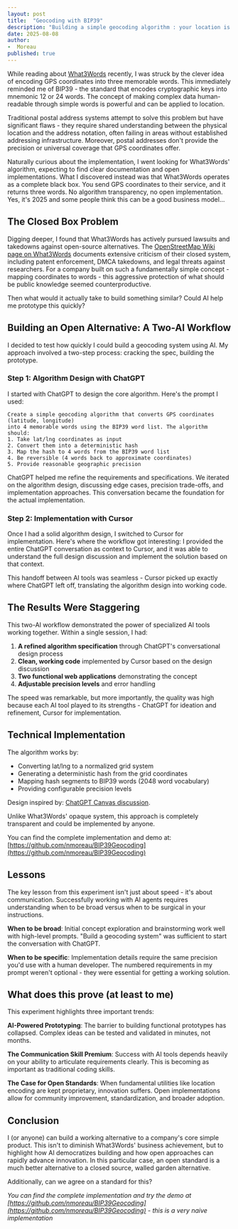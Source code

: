 ```yaml
---
layout: post
title:  "Geocoding with BIP39"
description: "Building a simple geocoding algorithm : your location is encoded in 4 words"
date: 2025-08-08
author: 
-  Moreau
published: true  
---
```

While reading about [What3Words](https://what3words.com) recently, I was struck by the clever idea of encoding GPS coordinates into three memorable words. This immediately reminded me of BIP39 - the standard that encodes cryptographic keys into mnemonic 12 or 24 words. The concept of making complex data human-readable through simple words is powerful and can be applied to location.

Traditional postal address systems attempt to solve this problem but have significant flaws - they require shared understanding between the physical location and the address notation, often failing in areas without established addressing infrastructure. Moreover, postal addresses don't provide the precision or universal coverage that GPS coordinates offer.

Naturally curious about the implementation, I went looking for What3Words' algorithm, expecting to find clear documentation and open implementations. What I discovered instead was that What3Words operates as a complete black box. You send GPS coordinates to their service, and it returns three words. No algorithm transparency, no open implementation. Yes, it's 2025 and some people think this can be a good business model...

## The Closed Box Problem

Digging deeper, I found that What3Words has actively pursued lawsuits and takedowns against open-source alternatives. The [OpenStreetMap Wiki page on What3Words](https://wiki.openstreetmap.org/wiki/What3words) documents extensive criticism of their closed system, including patent enforcement, DMCA takedowns, and legal threats against researchers. For a company built on such a fundamentally simple concept - mapping coordinates to words - this aggressive protection of what should be public knowledge seemed counterproductive.

Then what would it actually take to build something similar? Could AI help me prototype this quickly?

## Building an Open Alternative: A Two-AI Workflow

I decided to test how quickly I could build a geocoding system using AI. My approach involved a two-step process: cracking the spec, building the prototype.

### Step 1: Algorithm Design with ChatGPT

I started with ChatGPT to design the core algorithm. Here's the prompt I used:

```
Create a simple geocoding algorithm that converts GPS coordinates (latitude, longitude) 
into 4 memorable words using the BIP39 word list. The algorithm should:
1. Take lat/lng coordinates as input
2. Convert them into a deterministic hash
3. Map the hash to 4 words from the BIP39 word list
4. Be reversible (4 words back to approximate coordinates)
5. Provide reasonable geographic precision
```

ChatGPT helped me refine the requirements and specifications. We iterated on the algorithm design, discussing edge cases, precision trade-offs, and implementation approaches. This conversation became the foundation for the actual implementation.

### Step 2: Implementation with Cursor

Once I had a solid algorithm design, I switched to Cursor for implementation. Here's where the workflow got interesting: I provided the entire ChatGPT conversation as context to Cursor, and it was able to understand the full design discussion and implement the solution based on that context.

This handoff between AI tools was seamless - Cursor picked up exactly where ChatGPT left off, translating the algorithm design into working code.

## The Results Were Staggering

This two-AI workflow demonstrated the power of specialized AI tools working together. Within a single session, I had:

1. **A refined algorithm specification** through ChatGPT's conversational design process
2. **Clean, working code** implemented by Cursor based on the design discussion
3. **Two functional web applications** demonstrating the concept
4. **Adjustable precision levels** and error handling

The speed was remarkable, but more importantly, the quality was high because each AI tool played to its strengths - ChatGPT for ideation and refinement, Cursor for implementation.

## Technical Implementation

The algorithm works by:
- Converting lat/lng to a normalized grid system
- Generating a deterministic hash from the grid coordinates
- Mapping hash segments to BIP39 words (2048 word vocabulary)
- Providing configurable precision levels

Design inspired by: [ChatGPT Canvas discussion](https://chatgpt.com/canvas/shared/689650f10ac88191a6837e29632502dc).


Unlike What3Words' opaque system, this approach is completely transparent and could be implemented by anyone.

You can find the complete implementation and demo at: [https://github.com/nmoreau/BIP39Geocoding](https://github.com/nmoreau/BIP39Geocoding)

## Lessons

The key lesson from this experiment isn't just about speed - it's about communication. Successfully working with AI agents requires understanding when to be broad versus when to be surgical in your instructions.

**When to be broad**: Initial concept exploration and brainstorming work well with high-level prompts. "Build a geocoding system" was sufficient to start the conversation with ChatGPT.

**When to be specific**: Implementation details require the same precision you'd use with a human developer. The numbered requirements in my prompt weren't optional - they were essential for getting a working solution.


## What does this prove (at least to me)

This experiment highlights three important trends:

**AI-Powered Prototyping**: The barrier to building functional prototypes has collapsed. Complex ideas can be tested and validated in minutes, not months.

**The Communication Skill Premium**: Success with AI tools depends heavily on your ability to articulate requirements clearly. This is becoming as important as traditional coding skills.

**The Case for Open Standards**: When fundamental utilities like location encoding are kept proprietary, innovation suffers. Open implementations allow for community improvement, standardization, and broader adoption.

## Conclusion

I (or anyone) can build a working alternative to a company's core simple product. This isn't to diminish What3Words' business achievement, but to highlight how AI democratizes building and how open approaches can rapidly advance innovation. In this particular case, an open standard is a much better alternative to a closed source, walled garden alternative.

Additionally, can we agree on a standard for this?


*You can find the complete implementation and try the demo at [https://github.com/nmoreau/BIP39Geocoding](https://github.com/nmoreau/BIP39Geocoding) - this is a very naive implementation*
